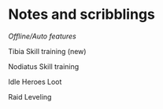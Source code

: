 # Notes and scribblings

*Offline/Auto features*

Tibia
	Skill training (new)

Nodiatus
	Skill training

Idle Heroes
	Loot

Raid
	Leveling
